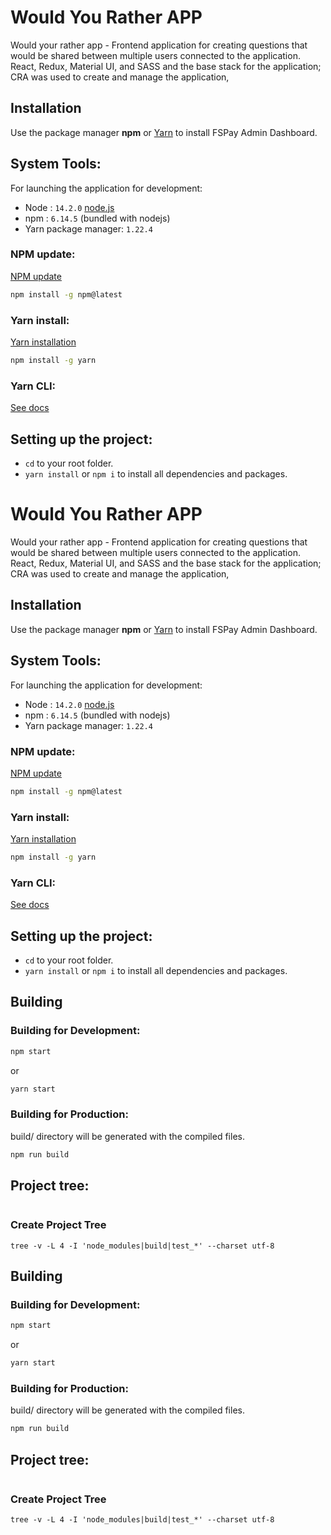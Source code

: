 # Would You Rather APP

Would your rather app - Frontend application for creating questions that would be shared between multiple users connected to the application.
React, Redux, Material UI, and SASS and the base stack for the application; CRA was used to create and manage the application, 

## Installation

Use the package manager **npm** or [Yarn](https://yarnpkg.com/) to install FSPay Admin Dashboard.

## System Tools:
For launching the application for development:
- Node : `14.2.0` [node.js](https://nodejs.org/es/)
- npm : `6.14.5` (bundled with nodejs) 
- Yarn package manager: `1.22.4` 

### NPM update:
[NPM update](https://docs.npmjs.com/try-the-latest-stable-version-of-npm)
   
```bash
npm install -g npm@latest
```

### Yarn install:
[Yarn installation](https://yarnpkg.com/getting-started/install)
   
```bash
npm install -g yarn
```

### Yarn CLI:
[See docs](https://yarnpkg.com/cli/install)

## Setting up the project:
- `cd` to your root folder.
- `yarn install` or `npm i` to install all dependencies and packages.
# Would You Rather APP

Would your rather app - Frontend application for creating questions that would be shared between multiple users connected to the application.
React, Redux, Material UI, and SASS and the base stack for the application; CRA was used to create and manage the application, 

## Installation

Use the package manager **npm** or [Yarn](https://yarnpkg.com/) to install FSPay Admin Dashboard.

## System Tools:
For launching the application for development:
- Node : `14.2.0` [node.js](https://nodejs.org/es/)
- npm : `6.14.5` (bundled with nodejs) 
- Yarn package manager: `1.22.4` 

### NPM update:
[NPM update](https://docs.npmjs.com/try-the-latest-stable-version-of-npm)
   
```bash
npm install -g npm@latest
```

### Yarn install:
[Yarn installation](https://yarnpkg.com/getting-started/install)
   
```bash
npm install -g yarn
```

### Yarn CLI:
[See docs](https://yarnpkg.com/cli/install)

## Setting up the project:
- `cd` to your root folder.
- `yarn install` or `npm i` to install all dependencies and packages.

## Building

### Building for Development:
```bash
npm start
```

or

```bash
yarn start
```

### Building for Production:
build/ directory will be generated with the compiled files.
```bash
npm run build
```

## Project tree:
```bash 


```
### Create Project Tree

`tree -v -L 4 -I 'node_modules|build|test_*' --charset utf-8 `
## Building

### Building for Development:
```bash
npm start
```

or

```bash
yarn start
```

### Building for Production:
build/ directory will be generated with the compiled files.
```bash
npm run build
```

## Project tree:
```bash 


```
### Create Project Tree

`tree -v -L 4 -I 'node_modules|build|test_*' --charset utf-8 `